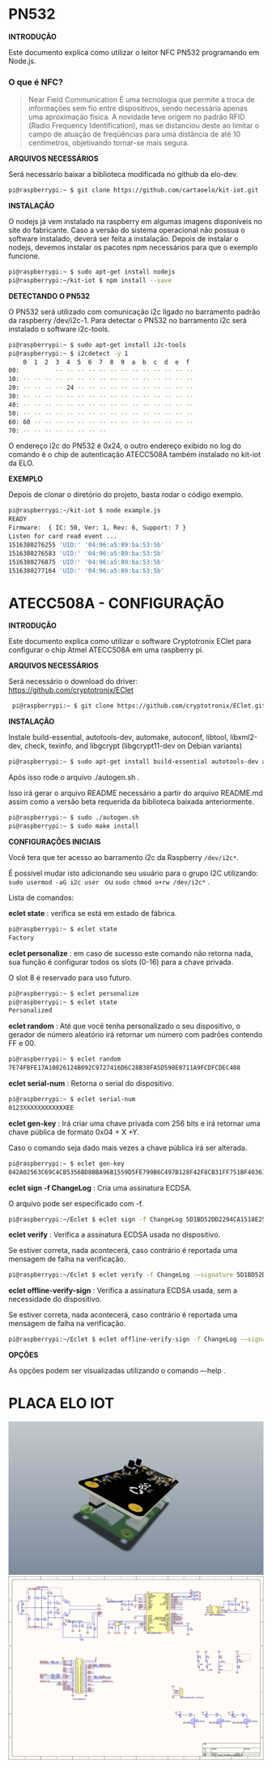 # PN532

**INTRODUÇÃO**

Este documento explica como utilizar o leitor NFC PN532 programando em Node.js.

### O que é NFC? 
>Near Field Communication
>É uma tecnologia que permite a troca de informações sem fio
>entre dispositivos, sendo necessária apenas uma aproximação
>física. A novidade teve origem no padrão RFID (Radio Frequency 
>Identification), mas se distanciou deste ao limitar o campo de 
>atuação de freqüências para uma distância de até 10 centímetros,
> objetivando tornar-se mais segura.

**ARQUIVOS NECESSÁRIOS**

Será necessário baixar a biblioteca modificada no github da elo-dev.

```sh
pi@raspberrypi:~ $ git clone https://github.com/cartaoelo/kit-iot.git
```

**INSTALAÇÃO**

O nodejs já vem instalado na raspberry em algumas imagens disponíveis no site do fabricante. Caso a versão do sistema operacional não possua o software instalado, deverá ser feita a instalação. Depois de instalar o nodejs, devemos instalar os pacotes npm necessários para que o exemplo funcione.
```sh
pi@raspberrypi:~ $ sudo apt-get install nodejs
pi@raspberrypi:~/kit-iot $ npm install --save
```

**DETECTANDO O PN532**

O PN532 será utilizado com comunicação i2c ligado no barramento padrão da raspberry  /dev/i2c-1. Para detectar o PN532 no barramento i2c será instalado o software i2c-tools. 

```sh
pi@raspberrypi:~ $ sudo apt-get install i2c-tools 
pi@raspberrypi:~ $ i2cdetect -y 1
    0  1  2  3  4  5  6  7  8  9  a  b  c  d  e  f
00:          -- -- -- -- -- -- -- -- -- -- -- -- --
10: -- -- -- -- -- -- -- -- -- -- -- -- -- -- -- --
20: -- -- -- -- 24 -- -- -- -- -- -- -- -- -- -- --
30: -- -- -- -- -- -- -- -- -- -- -- -- -- -- -- --
40: -- -- -- -- -- -- -- -- -- -- -- -- -- -- -- --
50: -- -- -- -- -- -- -- -- -- -- -- -- -- -- -- --
60: 60 -- -- -- -- -- -- -- -- -- -- -- -- -- -- --
70: -- -- -- -- -- -- -- -- 
```

O endereço i2c do PN532 é 0x24, o outro endereço exibido no log do comando é o chip de autenticação ATECC508A também instalado no kit-iot da ELO.

**EXEMPLO**

Depois de clonar o diretório do projeto, basta rodar o código exemplo.
```sh
pi@raspberrypi:~/kit-iot $ node example.js
READY
Firmware:  { IC: 50, Ver: 1, Rev: 6, Support: 7 }
Listen for card read event ...
1516380276255 'UID:' '04:96:a5:89:ba:53:5b'
1516380276583 'UID:' '04:96:a5:89:ba:53:5b'
1516380276875 'UID:' '04:96:a5:89:ba:53:5b'
1516380277164 'UID:' '04:96:a5:89:ba:53:5b' 
```


# ATECC508A - CONFIGURAÇÃO

**INTRODUÇÃO**

Este documento explica como utilizar o software Cryptotronix EClet para configurar o chip Atmel ATECC508A em uma raspberry pi.

**ARQUIVOS NECESSÁRIOS**

Será necessário o download do driver:
https://github.com/cryptotronix/EClet

```sh
 pi@raspberrypi:~ $ git clone https://github.com/cryptotronix/EClet.git
```

**INSTALAÇÃO**

Instale build-essential, autotools-dev, automake, autoconf, libtool, libxml2-dev, check, texinfo, and libgcrypt (libgcrypt11-dev on Debian variants)

```sh
pi@raspberrypi:~ $ sudo apt-get install build-essential autotools-dev automake autoconf libtool libxml2-dev check texinfo libgcrypt11-dev
```

Após isso rode o arquivo ./autogen.sh . 

Isso irá gerar o arquivo README necessário a partir do arquivo README.md assim como a versão beta requerida da biblioteca baixada anteriormente.

```sh
pi@raspberrypi:~ $ sudo ./autogen.sh
pi@raspberrypi:~ $ sudo make install
```

**CONFIGURAÇÔES INICIAIS**

Você tera que ter acesso ao barramento i2c da Raspberry ` /dev/i2c* `. 

É possível mudar isto adicionando seu usuário para o grupo I2C utilizando: `sudo usermod -aG i2c user ` ou ` sudo chmod o+rw /dev/i2c* ` .

Lista de comandos:

**eclet state** : verifica se está em estado de fábrica.

```sh
pi@raspberrypi:~ $ eclet state
Factory 
```

**eclet  personalize** : em caso de sucesso este comando não retorna nada, sua função é configurar todos os slots (0-16) para a chave privada. 

O slot 8 é reservado para uso futuro. 

```sh
pi@raspberrypi:~ $ eclet personalize 
pi@raspberrypi:~ $ eclet state 
Personalized
```

**eclet  random** : Até que você tenha personalizado o seu dispositivo, o gerador de número aleatório irá retornar um número com padrões contendo FF e 00. 

```sh
pi@raspberrypi:~ $ eclet random
7E74FBFE17A10026124B092C9727416D6C28B38FA5D598E0711A9FCDFCDEC408 
```

**eclet  serial-num** : Retorna o serial do dispositivo.

```sh
pi@raspberrypi:~ $ eclet serial-num
0123XXXXXXXXXXXXEE
```

**eclet  gen-key** : Irá criar uma chave privada com 256 bits e irá retornar uma chave pública de formato 0x04 + X +Y. 

Caso o comando seja dado mais vezes a chave pública irá ser alterada.

```sh
pi@raspberrypi:~ $ eclet gen-key
042A02563C69C4CB5356BD8BBA96B1559D5FE799B6C497B128F42F8CB31FF751BF40361F0970DF48979B3E18A1039047299A1C3D7B809EAA2F844F0D75C479BDB9
```

**eclet  sign -f ChangeLog** : Cria uma assinatura ECDSA. 

O arquivo pode ser especificado com -f.

```sh
pi@raspberrypi:~/Eclet $ eclet sign -f ChangeLog 5D1BD52DD2294CA1518E2520CFBF518AD6DD48AA57978BCAF91919E51E5FE3CA2B1EFC8427AC7EC499DF340B197319545FCB``2A7F87D981F6712365CF3E6872B3
```

**eclet  verify** : Verifica a assinatura ECDSA usada no dispositivo. 

Se estiver correta, nada acontecerá, caso contrário é reportada uma mensagem de falha na verificação.

```sh
pi@raspberrypi:~/Eclet $ eclet verify -f ChangeLog -–signature 5D1BD52DD2294CA1518E2520CFBF518AD6DD48AA57978BCAF91919E51E5FE3CA2B1EFC8427AC7EC499DF340B197319545FCB2A7F87D981F6712365CF3E6872B3 -–public-key 04DD24F3770BD11A6A465F37D1D6CEEA58F8B8E1B85A5D3D665A0382BCBCDDC81321458F8A4FE5777BA0D508780A2476A23434B89BE2BBD5B8CF574348A15F1982
```

**eclet  offline-verify-sign** : Verifica a assinatura ECDSA usada, sem a necessidade do dispositivo. 

Se estiver correta, nada acontecerá, caso contrário é reportada uma mensagem de falha na verificação.

```sh
pi@raspberrypi:~/Eclet $ eclet offline-verify-sign -f ChangeLog -–signature 5D1BD52DD2294CA1518E2520CFBF518AD6DD48AA57978BCAF91919E51E5FE3CA2B1EFC8427AC7EC499DF340B197319545FCB2A7F87D981F6712365CF3E6872B3 -–public-key 04DD24F3770BD11A6A465F37D1D6CEEA58F8B8E1B85A5D3D665A0382BCBCDDC81321458F8A4FE5777BA0D508780A2476A23434B89BE2BBD5B8CF574348A15F1982
```

**OPÇÕES**

As opções podem ser visualizadas utilizando o comando –-help .


# PLACA ELO IOT

![ Placa ELO + Raspberry Zero W ](/images/kit_ELO1.PNG)
![ Placa ELO schematic ](/images/kit_ELO_SCH.png)
